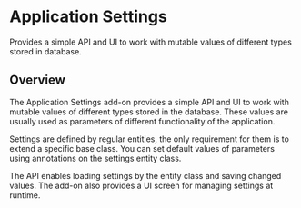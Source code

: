# Application Settings

Provides a simple API and UI to work with mutable values of different types stored in database.

## Overview

The Application Settings add-on provides a simple API and UI to work with mutable values of different types stored in the database. These values are usually used as parameters of different functionality of the application.

Settings are defined by regular entities, the only requirement for them is to extend a specific base class. You can set default values of parameters using annotations on the settings entity class.

The API enables loading settings by the entity class and saving changed values. The add-on also provides a UI screen for managing settings at runtime.
